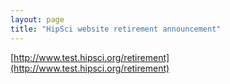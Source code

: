 ```yaml
---
layout: page
title: "HipSci website retirement announcement"
---
```


[http://www.test.hipsci.org/retirement](http://www.test.hipsci.org/retirement)
